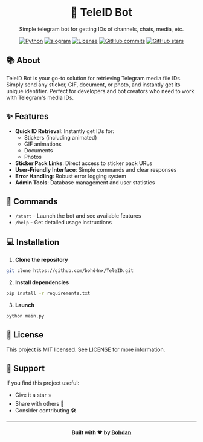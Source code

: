 <div align="center">

# 🤖 TeleID Bot

Simple telegram bot for getting IDs of channels, chats, media, etc.

  [![Python](https://img.shields.io/badge/Python-3.9%2B-blue)](https://www.python.org/downloads/)
  [![aiogram](https://img.shields.io/badge/aiogram-3.x-blue)](https://docs.aiogram.dev/)
  [![License](https://img.shields.io/badge/license-MIT-blue.svg)](LICENSE)
  [![GitHub commits](https://badgen.net/github/commits/bohd4nx/TeleID)](https://github.com/bohd4nx/TeleID/)
  [![GitHub stars](https://badgen.net/github/stars/bohd4nx/TeleID)](https://github.com/bohd4nx/TeleID/)

</div>

## 📚 About

TeleID Bot is your go-to solution for retrieving Telegram media file IDs. Simply send any sticker, GIF, document, or photo, and instantly get its unique identifier. Perfect for developers and bot creators who need to work with Telegram's media IDs.

## ✨ Features

- **Quick ID Retrieval**: Instantly get IDs for:
  - Stickers (including animated)
  - GIF animations
  - Documents
  - Photos
- **Sticker Pack Links**: Direct access to sticker pack URLs
- **User-Friendly Interface**: Simple commands and clear responses
- **Error Handling**: Robust error logging system
- **Admin Tools**: Database management and user statistics

## 🚀 Commands

- `/start` - Launch the bot and see available features
- `/help` - Get detailed usage instructions

## 💻 Installation

1. **Clone the repository**
```bash
git clone https://github.com/bohd4nx/TeleID.git
```

2. **Install dependencies**
```bash
pip install -r requirements.txt
```

3. **Launch**
```bash
python main.py
```

## 📝 License

This project is MIT licensed. See LICENSE for more information.

## 🌟 Support

If you find this project useful:

- Give it a star ⭐
- Share with others 🔄
- Consider contributing 🛠️

---

<div align="center">
    <h4>Built with ❤️ by <a href="https://t.me/bohd4nx" target="_blank">Bohdan</a></h4>
</div>
